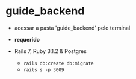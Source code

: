 # guide_backend

  * acessar a pasta 'guide_backend' pelo terminal 

- **requerido**

- Rails 7, Ruby 3.1.2 & Postgres


  * ``rails db:create db:migrate``
  * ``rails s -p 3009``
